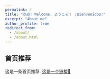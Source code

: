 ```yaml
---
permalink: /
title: "欢迎! Welcome. ようこそ！ ¡Bienvenidos!"
excerpt: "About me"
author_profile: true
redirect_from: 
  - /about/
  - /about.html
---
```


## 首页推荐


这是一条首页推荐.
 [这是一个链接🔗](https://baidu.com/) 
